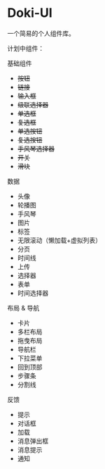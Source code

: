 # Doki-UI
 一个简易的个人组件库。

计划中组件：

基础组件

- ~~按钮~~
- ~~链接~~
- ~~输入框~~
- ~~级联选择器~~
- ~~单选框~~
- ~~复选框~~
- ~~单选按钮~~
- ~~复选按钮~~
- ~~手风琴选择器~~
- ~~开关~~
- ~~滑块~~


数据

- 头像
- 轮播图
- 手风琴
- 图片
- 标签
- 无限滚动（懒加载+虚拟列表）
- 分页
- 时间线
- 上传
- 选择器
- 表单
- 时间选择器

布局 & 导航

- 卡片
- 多栏布局
- 拖曳布局
- 导航栏
- 下拉菜单
- 回到顶部
- 步骤条
- 分割线

反馈

- 提示
- 对话框
- 加载
- 消息弹出框
- 消息提示
- 通知
